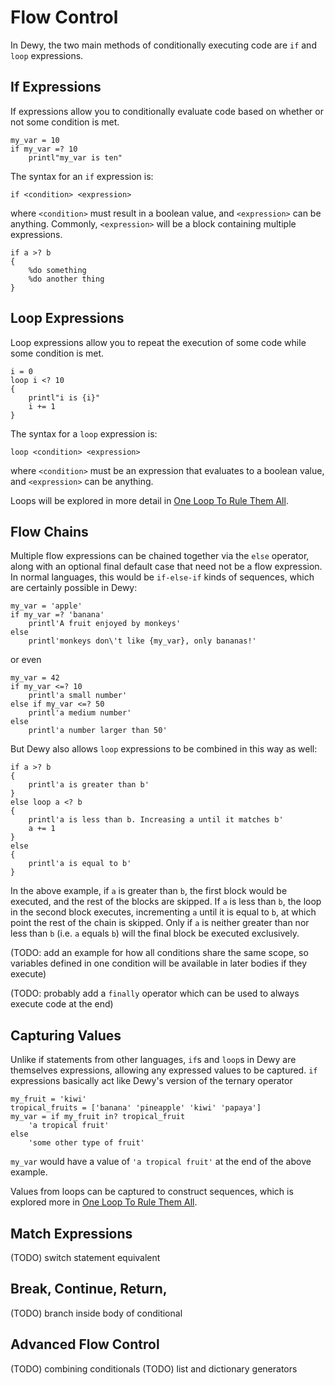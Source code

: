 # Flow Control

In Dewy, the two main methods of conditionally executing code are `if` and `loop` expressions.

## If Expressions

If expressions allow you to conditionally evaluate code based on whether or not some condition is met.

```dewy
my_var = 10
if my_var =? 10
    printl"my_var is ten"
```

The syntax for an `if` expression is:

```dewy
if <condition> <expression>
```

where `<condition>` must result in a boolean value, and `<expression>` can be anything. Commonly, `<expression>` will be a block containing multiple expressions.

```dewy
if a >? b
{
    %do something
    %do another thing
}
```

## Loop Expressions

Loop expressions allow you to repeat the execution of some code while some condition is met.

```dewy
i = 0
loop i <? 10
{
    printl"i is {i}"
    i += 1
}
```

The syntax for a `loop` expression is:

```dewy
loop <condition> <expression>
```

where `<condition>` must be an expression that evaluates to a boolean value, and `<expression>` can be anything.

Loops will be explored in more detail in [One Loop To Rule Them All](loops.md).

## Flow Chains

Multiple flow expressions can be chained together via the `else` operator, along with an optional final default case that need not be a flow expression. In normal languages, this would be `if-else-if` kinds of sequences, which are certainly possible in Dewy:

```dewy
my_var = 'apple'
if my_var =? 'banana'
    printl'A fruit enjoyed by monkeys'
else
    printl'monkeys don\'t like {my_var}, only bananas!'
```

or even

```dewy
my_var = 42
if my_var <=? 10
    printl'a small number'
else if my_var <=? 50
    printl'a medium number'
else
    printl'a number larger than 50'
```

But Dewy also allows `loop` expressions to be combined in this way as well:

```dewy
if a >? b
{
    printl'a is greater than b'
}
else loop a <? b
{
    printl'a is less than b. Increasing a until it matches b'
    a += 1
}
else
{
    printl'a is equal to b'
}
```

In the above example, if `a` is greater than `b`, the first block would be executed, and the rest of the blocks are skipped. If `a` is less than `b`, the loop in the second block executes, incrementing `a` until it is equal to `b`, at which point the rest of the chain is skipped. Only if `a` is neither greater than nor less than `b` (i.e. `a` equals `b`) will the final block be executed exclusively.

(TODO: add an example for how all conditions share the same scope, so variables defined in one condition will be available in later bodies if they execute)

(TODO: probably add a `finally` operator which can be used to always execute code at the end)

## Capturing Values

Unlike if statements from other languages, `if`s and `loop`s in Dewy are themselves expressions, allowing any expressed values to be captured. `if` expressions basically act like Dewy's version of the ternary operator

```dewy
my_fruit = 'kiwi'
tropical_fruits = ['banana' 'pineapple' 'kiwi' 'papaya']
my_var = if my_fruit in? tropical_fruit
    'a tropical fruit'
else
    'some other type of fruit'
```

`my_var` would have a value of `'a tropical fruit'` at the end of the above example.

Values from loops can be captured to construct sequences, which is explored more in [One Loop To Rule Them All](loops.md#loop-generators).

## Match Expressions

(TODO) switch statement equivalent

## Break, Continue, Return, <expr-return>

(TODO) branch inside body of conditional

## Advanced Flow Control

(TODO) combining conditionals
(TODO) list and dictionary generators
